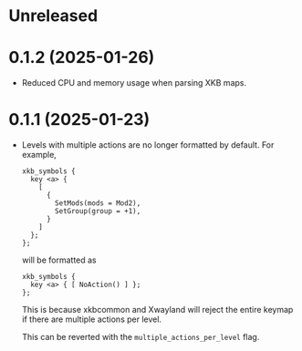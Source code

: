 # Unreleased

# 0.1.2 (2025-01-26)

- Reduced CPU and memory usage when parsing XKB maps.

# 0.1.1 (2025-01-23)

- Levels with multiple actions are no longer formatted by default. For example,

  ```xkb
  xkb_symbols {
    key <a> {
      [
        {
          SetMods(mods = Mod2),
          SetGroup(group = +1),
        }
      ]
    };
  };
  ```
  
  will be formatted as

  ```xkb
  xkb_symbols {
    key <a> { [ NoAction() ] };
  };
  ```
  
  This is because xkbcommon and Xwayland will reject the entire keymap if there are
  multiple actions per level.

  This can be reverted with the `multiple_actions_per_level` flag.
